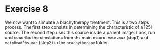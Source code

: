 # Exercise 8

We now want to simulate a brachytherapy treatment. This is a two steps process. The first step consists in determining the characteristic of a 125I source. The second step uses this source inside a patient image. Look, run and describe the simulations from the main macro: ```main.mac``` (step1) and ```mainReadPhs.mac``` (step2) in the ```brachytherapy``` folder.

